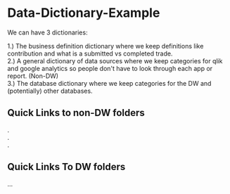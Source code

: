 # Data-Dictionary-Example

We can have 3 dictionaries: 

1.) The business definition dictionary where we keep definitions like contribution and what is a submitted vs completed trade. \
2.) A general dictionary of data sources where we keep categories for qlik and google analytics so people don't have to look through each app or report. (Non-DW) \
3.) The database dictionary where we keep categories for the DW and (potentially) other databases.


## Quick Links to non-DW folders
.\
.\
.

## Quick Links To DW folders
.\.\.
